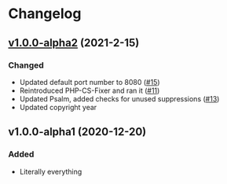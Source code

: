 # Changelog

## [v1.0.0-alpha2](https://github.com/aphiria/app/compare/v1.0.0-alpha1...v1.0.0-alpha2) (2021-2-15)

### Changed

- Updated default port number to 8080 ([#15](https://github.com/aphiria/app/pull/15))
- Reintroduced PHP-CS-Fixer and ran it ([#11](https://github.com/aphiria/app/pull/11))
- Updated Psalm, added checks for unused suppressions ([#13](https://github.com/aphiria/app/pull/13))
- Updated copyright year

## v1.0.0-alpha1 (2020-12-20)

### Added

- Literally everything

